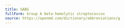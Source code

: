 ```yaml
---
title: GABS
fullForm: Group A beta-hemolytic streptococcus
source: https://openmd.com/dictionary/abbreviations/g
---
```

